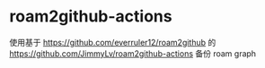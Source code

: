 # roam2github-actions

使用基于 https://github.com/everruler12/roam2github 的 https://github.com/JimmyLv/roam2github-actions 备份 roam graph


